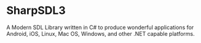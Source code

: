 # SharpSDL3
A Modern SDL Library written in C# to produce wonderful applications for Android, iOS, Linux, Mac OS, Windows, and other .NET capable platforms.
